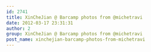 ```yaml
---
id: 2741
title: XinCheJian @ Barcamp photos from @michetravi
date: 2012-03-17 23:31:31
author: 2
group: XinCheJian @ Barcamp photos from @michetravi
post_name: xinchejian-barcamp-photos-from-michetravi
---
```


